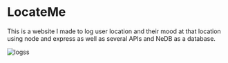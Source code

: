 # LocateMe
This is a website I made to log user location and their mood at that location using node and express as well as several APIs and NeDB as a database.

![logss](https://user-images.githubusercontent.com/101601240/190026084-3fd3372f-ccf0-4519-b239-567becda022f.png)
